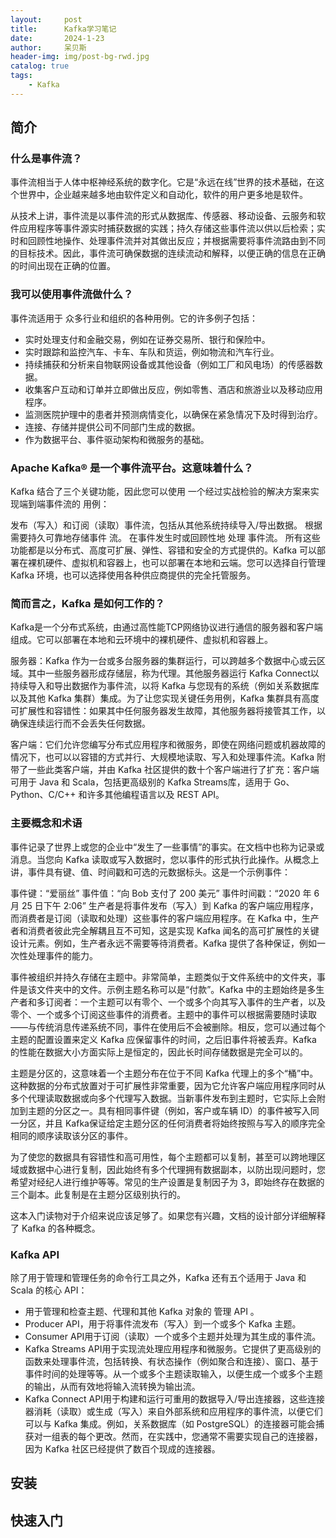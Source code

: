 ```yaml
---
layout:     post
title:      Kafka学习笔记
date:       2024-1-23
author:     呆贝斯
header-img: img/post-bg-rwd.jpg
catalog: true
tags:
    - Kafka
---
```

## 简介

### 什么是事件流？

事件流相当于人体中枢神经系统的数字化。它是“永远在线”世界的技术基础，在这个世界中，企业越来越多地由软件定义和自动化，软件的用户更多地是软件。

从技术上讲，事件流是以事件流的形式从数据库、传感器、移动设备、云服务和软件应用程序等事件源实时捕获数据的实践；持久存储这些事件流以供以后检索；实时和回顾性地操作、处理事件流并对其做出反应；并根据需要将事件流路由到不同的目标技术。因此，事件流可确保数据的连续流动和解释，以便正确的信息在正确的时间出现在正确的位置。

### 我可以使用事件流做什么？

事件流适用于 众多行业和组织的各种用例。它的许多例子包括：

+ 实时处理支付和金融交易，例如在证券交易所、银行和保险中。
+ 实时跟踪和监控汽车、卡车、车队和货运，例如物流和汽车行业。
+ 持续捕获和分析来自物联网设备或其他设备（例如工厂和风电场）的传感器数据。
+ 收集客户互动和订单并立即做出反应，例如零售、酒店和旅游业以及移动应用程序。
+ 监测医院护理中的患者并预测病情变化，以确保在紧急情况下及时得到治疗。
+ 连接、存储并提供公司不同部门生成的数据。
+ 作为数据平台、事件驱动架构和微服务的基础。

### Apache Kafka® 是一个事件流平台。这意味着什么？

Kafka 结合了三个关键功能，因此您可以使用 一个经过实战检验的解决方案来实现端到端事件流的 用例：

发布（写入）和订阅（读取）事件流，包括从其他系统持续导入/导出数据。
根据需要持久可靠地存储事件 流。
在事件发生时或回顾性地 处理 事件流。
所有这些功能都是以分布式、高度可扩展、弹性、容错和安全的方式提供的。Kafka 可以部署在裸机硬件、虚拟机和容器上，也可以部署在本地和云端。您可以选择自行管理 Kafka 环境，也可以选择使用各种供应商提供的完全托管服务。

### 简而言之，Kafka 是如何工作的？

Kafka是一个分布式系统，由通过高性能TCP网络协议进行通信的服务器和客户端组成。它可以部署在本地和云环境中的裸机硬件、虚拟机和容器上。

服务器：Kafka 作为一台或多台服务器的集群运行，可以跨越多个数据中心或云区域。其中一些服务器形成存储层，称为代理。其他服务器运行 Kafka Connect以持续导入和导出数据作为事件流，以将 Kafka 与您现有的系统（例如关系数据库以及其他 Kafka 集群）集成。为了让您实现关键任务用例，Kafka 集群具有高度可扩展性和容错性：如果其中任何服务器发生故障，其他服务器将接管其工作，以确保连续运行而不会丢失任何数据。

客户端：它们允许您编写分布式应用程序和微服务，即使在网络问题或机器故障的情况下，也可以以容错的方式并行、大规模地读取、写入和处理事件流。Kafka 附带了一些此类客户端，并由 Kafka 社区提供的数十个客户端进行了扩充：客户端可用于 Java 和 Scala，包括更高级别的 Kafka Streams库，适用于 Go、Python、C/C++ 和许多其他编程语言以及 REST API。

### 主要概念和术语

事件记录了世界上或您的企业中“发生了一些事情”的事实。在文档中也称为记录或消息。当您向 Kafka 读取或写入数据时，您以事件的形式执行此操作。从概念上讲，事件具有键、值、时间戳和可选的元数据标头。这是一个示例事件：

事件键：“爱丽丝”
事件值：“向 Bob 支付了 200 美元”
事件时间戳：“2020 年 6 月 25 日下午 2:06”
生产者是将事件发布（写入）到 Kafka 的客户端应用程序，而消费者是订阅（读取和处理）这些事件的客户端应用程序。在 Kafka 中，生产者和消费者彼此完全解耦且互不可知，这是实现 Kafka 闻名的高可扩展性的关键设计元素。例如，生产者永远不需要等待消费者。Kafka 提供了各种保证，例如一次性处理事件的能力。

事件被组织并持久存储在主题中。非常简单，主题类似于文件系统中的文件夹，事件是该文件夹中的文件。示例主题名称可以是“付款”。Kafka 中的主题始终是多生产者和多订阅者：一个主题可以有零个、一个或多个向其写入事件的生产者，以及零个、一个或多个订阅这些事件的消费者。主题中的事件可以根据需要随时读取——与传统消息传递系统不同，事件在使用后不会被删除。相反，您可以通过每个主题的配置设置来定义 Kafka 应保留事件的时间，之后旧事件将被丢弃。Kafka 的性能在数据大小方面实际上是恒定的，因此长时间存储数据是完全可以的。

主题是分区的，这意味着一个主题分布在位于不同 Kafka 代理上的多个“桶”中。这种数据的分布式放置对于可扩展性非常重要，因为它允许客户端应用程序同时从多个代理读取数据或向多个代理写入数据。当新事件发布到主题时，它实际上会附加到主题的分区之一。具有相同事件键（例如，客户或车辆 ID）的事件被写入同一分区，并且 Kafka保证给定主题分区的任何消费者将始终按照与写入的顺序完全相同的顺序读取该分区的事件。

为了使您的数据具有容错性和高可用性，每个主题都可以复制，甚至可以跨地理区域或数据中心进行复制，因此始终有多个代理拥有数据副本，以防出现问题时，您希望对经纪人进行维护等等。常见的生产设置是复制因子为 3，即始终存在数据的三个副本。此复制是在主题分区级别执行的。

这本入门读物对于介绍来说应该足够了。如果您有兴趣，文档的设计部分详细解释了 Kafka 的各种概念。

### Kafka API

除了用于管理和管理任务的命令行工具之外，Kafka 还有五个适用于 Java 和 Scala 的核心 API：

+ 用于管理和检查主题、代理和其他 Kafka 对象的 管理 API 。
+ Producer API，用于将事件流发布（写入）到一个或多个 Kafka 主题。
+ Consumer API用于订阅（读取）一个或多个主题并处理为其生成的事件流。
+ Kafka Streams API用于实现流处理应用程序和微服务。它提供了更高级别的函数来处理事件流，包括转换、有状态操作（例如聚合和连接）、窗口、基于事件时间的处理等等。从一个或多个主题读取输入，以便生成一个或多个主题的输出，从而有效地将输入流转换为输出流。
+ Kafka Connect API用于构建和运行可重用的数据导入/导出连接器，这些连接器消耗（读取）或生成（写入）来自外部系统和应用程序的事件流，以便它们可以与 Kafka 集成。例如，关系数据库（如 PostgreSQL）的连接器可能会捕获对一组表的每个更改。然而，在实践中，您通常不需要实现自己的连接器，因为 Kafka 社区已经提供了数百个现成的连接器。

## 安装

## 快速入门

## 